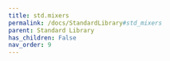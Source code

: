 ```yaml
---
title: std.mixers
permalink: /docs/StandardLibrary#std_mixers
parent: Standard Library
has_children: False
nav_order: 9
---
```

